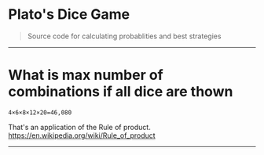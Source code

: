 # Plato's Dice Game
> Source code for calculating probablities and best strategies 



---

# What is max number of combinations if all dice are thown


    4×6×8×12×20=46,080

That's an application of the Rule of product.
https://en.wikipedia.org/wiki/Rule_of_product

---

